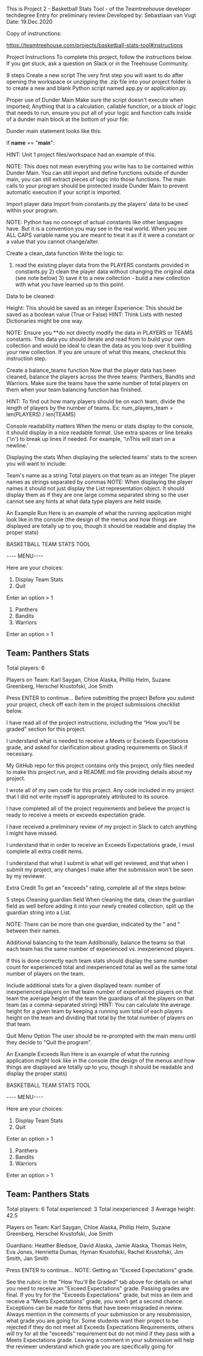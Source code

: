 This is Project 2 - Basketball Stats Tool - of the Teamtreehouse developer techdegree
Entry for preliminary review
Developed by: Sebastiaan van Vugt
Date: 19.Dec.2020


Copy of instrunctions:

https://teamtreehouse.com/projects/basketball-stats-tool#instructions


Project Instructions
To complete this project, follow the instructions below. If you get stuck, ask a question on Slack or in the Treehouse Community.

 9 steps
Create a new script
The very first step you will want to do after opening the workspace or unzipping the .zip file into your project folder is to create a new and blank Python script named app.py or application.py.

Proper use of Dunder Main
Make sure the script doesn't execute when imported; Anything that is a calculation, callable function, or a block of logic that needs to run, ensure you put all of your logic and function calls inside of a dunder main block at the bottom of your file:

Dunder main statement looks like this:

if __name__ == "__main__":

HINT: Unit 1 project files/workspace had an example of this.

NOTE: This does not mean everything you write has to be contained within Dunder Main. You can still import and define functions outside of dunder main, you can still extract pieces of logic into those functions. The main calls to your program should be protected inside Dunder Main to prevent automatic execution if your script is imported.

Import player data
Import from constants.py the players' data to be used within your program.

NOTE: Python has no concept of actual constants like other languages have. But it is a convention you may see in the real world. When you see ALL CAPS variable name you are meant to treat it as if it were a constant or a value that you cannot change/alter.

Create a clean_data function
Write the logic to:

1) read the existing player data from the PLAYERS constants provided in constants.py 2) clean the player data without changing the original data (see note below) 3) save it to a new collection - build a new collection with what you have learned up to this point.

Data to be cleaned:

Height: This should be saved as an integer
Experience: This should be saved as a boolean value (True or False)
HINT: Think Lists with nested Dictionaries might be one way.

NOTE: Ensure you **do not directly modify the data in PLAYERS or TEAMS constants. This data you should iterate and read from to build your own collection and would be ideal to clean the data as you loop over it building your new collection. If you are unsure of what this means, checkout this instruction step.

Create a balance_teams function
Now that the player data has been cleaned, balance the players across the three teams: Panthers, Bandits and Warriors. Make sure the teams have the same number of total players on them when your team balancing function has finished.

HINT: To find out how many players should be on each team, divide the length of players by the number of teams. Ex: num_players_team = len(PLAYERS) / len(TEAMS)

Console readability matters
When the menu or stats display to the console, it should display in a nice readable format. Use extra spaces or line breaks ('\n') to break up lines if needed. For example, '\nThis will start on a newline.'

Displaying the stats
When displaying the selected teams' stats to the screen you will want to include:

Team's name as a string
Total players on that team as an integer
The player names as strings separated by commas
NOTE: When displaying the player names it should not just display the List representation object. It should display them as if they are one large comma separated string so the user cannot see any hints at what data type players are held inside.

An Example Run
Here is an example of what the running application might look like in the console (the design of the menus and how things are displayed are totally up to you, though it should be readable and display the proper stats)

BASKETBALL TEAM STATS TOOL

---- MENU----

 Here are your choices:
  1) Display Team Stats
  2) Quit

Enter an option > 1

1) Panthers
2) Bandits
3) Warriors

Enter an option > 1

Team: Panthers Stats
--------------------
Total players: 6

Players on Team:
  Karl Saygan, Chloe Alaska, Phillip Helm, Suzane Greenberg, Herschel Krustofski, Joe Smith

Press ENTER to continue...
Before submitting the project
Before you submit your project, check off each item in the project submissions checklist below.

 I have read all of the project instructions, including the “How you’ll be graded” section for this project.

 I understand what is needed to receive a Meets or Exceeds Expectations grade, and asked for clarification about grading requirements on Slack if necessary.

 My GitHub repo for this project contains only this project, only files needed to make this project run, and a README.md file providing details about my project.

 I wrote all of my own code for this project. Any code included in my project that I did not write myself is appropriately attributed to its source.

 I have completed all of the project requirements and believe the project is ready to receive a meets or exceeds expectation grade.

 I have received a preliminary review of my project in Slack to catch anything I might have missed.

 I understand that in order to receive an Exceeds Expectations grade, I must complete all extra credit items.

 I understand that what I submit is what will get reviewed, and that when I submit my project, any changes I make after the submission won't be seen by my reviewer.

Extra Credit
To get an "exceeds" rating, complete all of the steps below:

 5 steps
Cleaning guardian field
When cleaning the data, clean the guardian field as well before adding it into your newly created collection, split up the guardian string into a List.

NOTE: There can be more than one guardian, indicated by the " and " between their names.

Additional balancing to the team
Additionally, balance the teams so that each team has the same number of experienced vs. inexperienced players.

If this is done correctly each team stats should display the same number count for experienced total and inexperienced total as well as the same total number of players on the team.

Include additional stats for a given displayed team:
number of inexperienced players on that team
number of experienced players on that team
the average height of the team
the guardians of all the players on that team (as a comma-separated string)
HINT: You can calculate the average height for a given team by keeping a running sum total of each players height on the team and dividing that total by the total number of players on that team.

Quit Menu Option
The user should be re-prompted with the main menu until they decide to "Quit the program".

An Example Exceeds Run
Here is an example of what the running application might look like in the console (the design of the menus and how things are displayed are totally up to you, though it should be readable and display the proper stats)

BASKETBALL TEAM STATS TOOL

---- MENU----

 Here are your choices:
  1) Display Team Stats
  2) Quit

Enter an option > 1

1) Panthers
2) Bandits
3) Warriors

Enter an option > 1

Team: Panthers Stats
--------------------
Total players: 6
Total experienced: 3
Total inexperienced: 3
Average height: 42.5

Players on Team:
  Karl Saygan, Chloe Alaska, Phillip Helm, Suzane Greenberg, Herschel Krustofski, Joe Smith

Guardians:
  Heather Bledsoe, David Alaska, Jamie Alaska, Thomas Helm, Eva Jones, Henrietta Dumas, Hyman Krustofski, Rachel Krustofski, Jim Smith, Jan Smith

Press ENTER to continue...
NOTE: Getting an "Exceed Expectations" grade.

See the rubric in the "How You'll Be Graded" tab above for details on what you need to receive an "Exceed Expectations" grade.
Passing grades are final. If you try for the "Exceeds Expectations" grade, but miss an item and receive a “Meets Expectations” grade, you won’t get a second chance. Exceptions can be made for items that have been misgraded in review.
Always mention in the comments of your submission or any resubmission, what grade you are going for. Some students want their project to be rejected if they do not meet all Exceeds Expectations Requirements, others will try for all the "exceeds" requirement but do not mind if they pass with a Meets Expectations grade. Leaving a comment in your submission will help the reviewer understand which grade you are specifically going for
